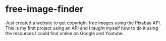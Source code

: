 # free-image-finder
Just created a website to get copyright-free images using the Pixabay API. This is my first project using an API and I taught myself how to do it using the resources I could find online on Google and Youtube.
